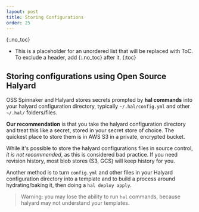 ```yaml
---
layout: post
title: Storing Configurations
order: 25
---
```

{:.no_toc}
* This is a placeholder for an unordered list that will be replaced with ToC. To exclude a header, add {:.no_toc} after it.
{:toc}


## Storing configurations using Open Source Halyard
OSS Spinnaker and Halyard stores secrets prompted by **hal commands** into your halyard configuration directory, typically `~/.hal/config.yml` and other `~/.hal/` folders/files.

**Our recommendation** is that you take the halyard configuration directory and treat this like a secret, stored in your secret store of choice. The quickest place to store them is in AWS S3 in a private, encrypted bucket. 

While it's possible to store the halyard configurations files in source control, _it is not recommended_, as this is considered bad practice. If you need revision history, most blob stores (S3, GCS) will keep history for you.

Another method is to turn `config.yml` and other files in your Halyard configuration directory into a template and to build a process around hydrating/baking it, then doing a `hal deploy apply`.
> Warning: you may lose the ability to run `hal` commands, because halyard may not understand your templates.
